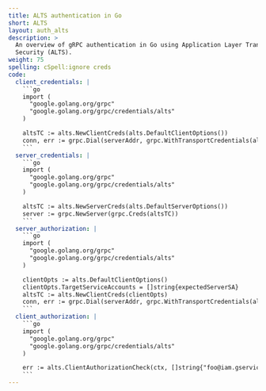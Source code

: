 ```yaml
---
title: ALTS authentication in Go
short: ALTS
layout: auth_alts
description: >
  An overview of gRPC authentication in Go using Application Layer Transport
  Security (ALTS).
weight: 75
spelling: cSpell:ignore creds
code:
  client_credentials: |
    ```go
    import (
      "google.golang.org/grpc"
      "google.golang.org/grpc/credentials/alts"
    )

    altsTC := alts.NewClientCreds(alts.DefaultClientOptions())
    conn, err := grpc.Dial(serverAddr, grpc.WithTransportCredentials(altsTC))
    ```
  server_credentials: |
    ```go
    import (
      "google.golang.org/grpc"
      "google.golang.org/grpc/credentials/alts"
    )

    altsTC := alts.NewServerCreds(alts.DefaultServerOptions())
    server := grpc.NewServer(grpc.Creds(altsTC))
    ```
  server_authorization: |
    ```go
    import (
      "google.golang.org/grpc"
      "google.golang.org/grpc/credentials/alts"
    )

    clientOpts := alts.DefaultClientOptions()
    clientOpts.TargetServiceAccounts = []string{expectedServerSA}
    altsTC := alts.NewClientCreds(clientOpts)
    conn, err := grpc.Dial(serverAddr, grpc.WithTransportCredentials(altsTC))
    ```
  client_authorization: |
    ```go
    import (
      "google.golang.org/grpc"
      "google.golang.org/grpc/credentials/alts"
    )

    err := alts.ClientAuthorizationCheck(ctx, []string{"foo@iam.gserviceaccount.com"})
    ```
---
```


